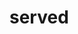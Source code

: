 # served

<!-- To create a branch:
Git checkout -b theBranchName
To see all branches:
Git branch
To switch in and out of different branches:
Git Checkout      whatever branch you want to hop into


To push changes to your branch:

git add .
git commit -m ""
git push origin -u <branch-name>

Create pull request in Github





 -->
